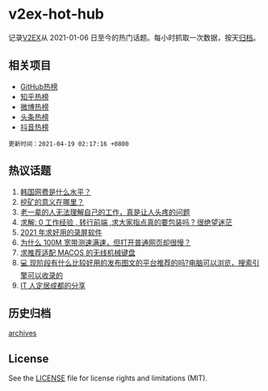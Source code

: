 # v2ex-hot-hub

 记录[V2EX](https://www.v2ex.com/)从 2021-01-06 日至今的热门话题。每小时抓取一次数据，按天[归档](archives)。
 
 ## 相关项目

- [GitHub热榜](https://github.com/snaildev/github-hot-hub)
- [知乎热榜](https://github.com/snaildev/zhihu-hot-hub)
- [微博热榜](https://github.com/snaildev/weibo-hot-hub)
- [头条热榜](https://github.com/snaildev/toutiao-hot-hub)
- [抖音热榜](https://github.com/snaildev/douyin-hot-hub)


 `更新时间：2021-04-19 02:17:16 +0800`

## 热议话题

1. [韩国网费是什么水平？](https://www.v2ex.com/t/771392)
1. [挖矿的意义在哪里？](https://www.v2ex.com/t/771413)
1. [老一辈的人无法理解自己的工作，真是让人头疼的问题](https://www.v2ex.com/t/771477)
1. [求解: 0 工作经验 , 转行前端 ,求大家指点真的要包装吗 ? 很绝望迷茫](https://www.v2ex.com/t/771456)
1. [2021 年求好用的录屏软件](https://www.v2ex.com/t/771406)
1. [为什么 100M 宽带测速满速，但打开普通网页却很慢？](https://www.v2ex.com/t/771412)
1. [求推荐适配 MACOS 的无线机械键盘](https://www.v2ex.com/t/771490)
1. [💻 现阶段有什么比较好用的发布图文的平台推荐的吗?电脑可以浏览，搜索引擎可以收录的](https://www.v2ex.com/t/771411)
1. [IT 人定居成都的分享](https://www.v2ex.com/t/771506)

## 历史归档

[archives](archives)

## License

See the [LICENSE](LICENSE) file for license rights and limitations (MIT).
